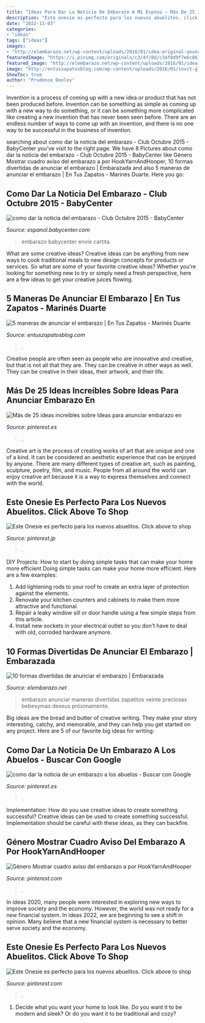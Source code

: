 ```yaml
---
title: "Ideas Para Dar La Noticia De Embarazo A Mi Esposo ~ Más De 25 Ideas Increíbles Sobre Ideas Para Anunciar Embarazo En"
description: "Este onesie es perfecto para los nuevos abuelitos. click above to shop"
date: "2022-11-03"
categories:
- "ideas"
tags: ["ideas"]
images:
- "http://elembarazo.net/wp-content/uploads/2016/01/idea-original-anunciar-embarazo.jpg"
featuredImage: "https://i.pinimg.com/originals/c3/4f/0d/c34f0d9f7e6c067f6e263d278789f270.jpg"
featured_image: "http://elembarazo.net/wp-content/uploads/2016/01/idea-original-anunciar-embarazo.jpg"
image: "http://entuszapatosblog.com/wp-content/uploads/2016/01/invit-globo.jpg"
ShowToc: true
author: "Prudence Dooley"
---
```



Invention is a process of coming up with a new idea or product that has not been produced before. Invention can be something as simple as coming up with a new way to do something, or it can be something more complicated like creating a new invention that has never been seen before. There are an endless number of ways to come up with an invention, and there is no one way to be successful in the business of invention.

	

		
searching about como dar la noticia del embarazo - Club Octubre 2015 - BabyCenter you've visit to the right page. We have 8 Pictures about como dar la noticia del embarazo - Club Octubre 2015 - BabyCenter like Género Mostrar cuadro aviso del embarazo a por HookYarnAndHooper, 10 formas divertidas de anunciar el embarazo | Embarazada and also 5 maneras de anunciar el embarazo | En Tus Zapatos - Marinés Duarte. Here you go:
		
    
## Como Dar La Noticia Del Embarazo - Club Octubre 2015 - BabyCenter

<img loading=lazy src="https://imageserve.babycenter.com/19/000/352/lLMPQj7vjkeoyccDVlxe9SAkMP81elnB_med.jpg" onerror="this.onerror=null;this.src='https://tse1.mm.bing.net/th?id=OIP.a-7D6lIG_ayNtlzK3w6qmgAAAA&amp;pid=15.1';" alt="como dar la noticia del embarazo - Club Octubre 2015 - BabyCenter">

_Source: espanol.babycenter.com_

>embarazo babycenter envíe cartita. 

	

What are some creative ideas?
Creative ideas can be anything from new ways to cook traditional meals to new design concepts for products or services. So what are some of your favorite creative ideas? Whether you're looking for something new to try or simply need a fresh perspective, here are a few ideas to get your creative juices flowing.

    
## 5 Maneras De Anunciar El Embarazo | En Tus Zapatos - Marinés Duarte

<img loading=lazy src="http://entuszapatosblog.com/wp-content/uploads/2016/01/invit-globo.jpg" onerror="this.onerror=null;this.src='https://tse4.mm.bing.net/th?id=OIP.aZ0tXYO4N7OVPRiXcC71swHaG_&amp;pid=15.1';" alt="5 maneras de anunciar el embarazo | En Tus Zapatos - Marinés Duarte">

_Source: entuszapatosblog.com_

>. 

	

Creative people are often seen as people who are innovative and creative, but that is not all that they are. They can be creative in other ways as well. They can be creative in their ideas, their artwork, and their life.

    
## Más De 25 Ideas Increíbles Sobre Ideas Para Anunciar Embarazo En

<img loading=lazy src="https://i.pinimg.com/736x/ce/fa/97/cefa970c39dbb7880687fbe414b2cdef--planes-ideas-para.jpg" onerror="this.onerror=null;this.src='https://tse1.mm.bing.net/th?id=OIP.E4ct4952MhHSqDhq7dy_lgAAAA&amp;pid=15.1';" alt="Más de 25 ideas increíbles sobre Ideas para anunciar embarazo en">

_Source: pinterest.es_

>. 

	

Creative art is the process of creating works of art that are unique and one of a kind. It can be considered an aesthetic experience that can be enjoyed by anyone. There are many different types of creative art, such as painting, sculpture, poetry, film, and music. People from all around the world can enjoy creative art because it is a way to express themselves and connect with the world.

    
## Este Onesie Es Perfecto Para Los Nuevos Abuelitos. Click Above To Shop

<img loading=lazy src="https://i.pinimg.com/originals/20/c2/74/20c274852bdef551442a15a0bcf50bac.jpg" onerror="this.onerror=null;this.src='https://tse1.mm.bing.net/th?id=OIP.QA-RTcyrcjX_rJIrKMXQoQHaLT&amp;pid=15.1';" alt="Este Onesie es perfecto para los nuevos abuelitos. Click above to shop">

_Source: pinterest.jp_

>. 

	

DIY Projects: How to start by doing simple tasks that can make your home more efficient
Doing simple tasks can make your home more efficient. Here are a few examples:
1. Add lightening rods to your roof to create an extra layer of protection against the elements.
2. Renovate your kitchen counters and cabinets to make them more attractive and functional.
3. Repair a leaky window sill or door handle using a few simple steps from this article. 
4. Install new sockets in your electrical outlet so you don’t have to deal with old, corroded hardware anymore.

    
## 10 Formas Divertidas De Anunciar El Embarazo | Embarazada

<img loading=lazy src="http://elembarazo.net/wp-content/uploads/2016/01/idea-original-anunciar-embarazo.jpg" onerror="this.onerror=null;this.src='https://tse3.mm.bing.net/th?id=OIP.8xwBFTbAieIro0QdvvAtxAHaFS&amp;pid=15.1';" alt="10 formas divertidas de anunciar el embarazo | Embarazada">

_Source: elembarazo.net_

>embarazo anunciar maneras divertidas zapatitos veinte preciosas bebesymas dexeus próximamente. 

	

Big ideas are the bread and butter of creative writing. They make your story interesting, catchy, and memorable, and they can help you get started on any project. Here are 5 of our favorite big ideas for writing:

    
## Como Dar La Noticia De Un Embarazo A Los Abuelos - Buscar Con Google

<img loading=lazy src="https://i.pinimg.com/originals/c3/4f/0d/c34f0d9f7e6c067f6e263d278789f270.jpg" onerror="this.onerror=null;this.src='https://tse4.mm.bing.net/th?id=OIP.ilFcg3lbvs8XCCRlKTfZzAHaFj&amp;pid=15.1';" alt="como dar la noticia de un embarazo a los abuelos - Buscar con Google">

_Source: pinterest.es_

>. 

	

Implementation: How do you use creative ideas to create something successful?
Creative ideas can be used to create something successful. Implementation should be careful with these ideas, as they can backfire.

    
## Género Mostrar Cuadro Aviso Del Embarazo A Por HookYarnAndHooper

<img loading=lazy src="https://i.pinimg.com/originals/2f/50/10/2f501016bccaa91afd6dc660069b06f1.jpg" onerror="this.onerror=null;this.src='https://tse4.mm.bing.net/th?id=OIP.zjP3BeoN3GVaG50MCe0dcgHaHa&amp;pid=15.1';" alt="Género Mostrar cuadro aviso del embarazo a por HookYarnAndHooper">

_Source: pinterest.com_

>. 

	

In ideas 2020, many people were interested in exploring new ways to improve society and the economy. However, the world was not ready for a new financial system. In ideas 2022, we are beginning to see a shift in opinion. Many believe that a new financial system is necessary to better serve society and the economy.

    
## Este Onesie Es Perfecto Para Los Nuevos Abuelitos. Click Above To Shop

<img loading=lazy src="https://i.pinimg.com/originals/40/0f/91/400f914dccab7235ffac922b28c5d0a1.jpg" onerror="this.onerror=null;this.src='https://tse1.mm.bing.net/th?id=OIP.hq_EpbBBjkD6K6gluXy4WgHaLT&amp;pid=15.1';" alt="Este Onesie es perfecto para los nuevos abuelitos. Click above to shop">

_Source: pinterest.com_

>. 

	

1. Decide what you want your home to look like. Do you want it to be modern and sleek? Or do you want it to be traditional and cozy?

